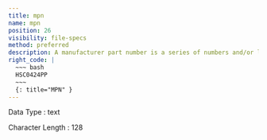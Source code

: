 ```yaml
---
title: mpn
name: mpn
position: 26
visibility: file-specs
method: preferred
description: A manufacturer part number is a series of numbers and/or letters that has been given to a part by the manufacturer. An MPN identifies the part as belonging to and originating from that one manufacturer. Each part the manufacturer makes has a different MPN.
right_code: |
  ~~~ bash
  HSC0424PP
  ~~~
  {: title="MPN" }
---
```


Data Type
: text

Character Length
: 128


